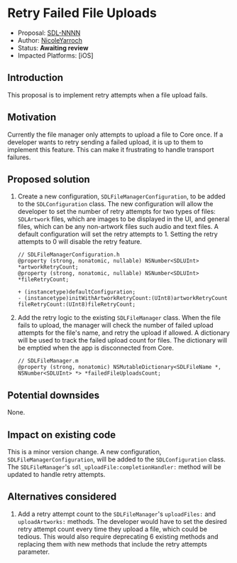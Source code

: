 # Retry Failed File Uploads

* Proposal: [SDL-NNNN](nnnn-retry-failed-file-uploads.md)
* Author: [NicoleYarroch](https://github.com/NicoleYarroch)
* Status: **Awaiting review**
* Impacted Platforms: [iOS]

## Introduction
This proposal is to implement retry attempts when a file upload fails.

## Motivation
Currently the file manager only attempts to upload a file to Core once. If a developer wants to retry sending a failed upload, it is up to them to implement this feature. This can make it frustrating to handle transport failures. 

## Proposed solution

1. Create a new configuration, `SDLFileManagerConfiguration`, to be added to the `SDLConfiguration` class. The new configuration will allow the developer to set the number of retry attempts for two types of files: `SDLArtwork` files, which are images to be displayed in the UI, and general files, which can be any non-artwork files such audio and text files. A default configuration will set the retry attempts to 1. Setting the retry attempts to 0 will disable the retry feature.

    ```objc
    // SDLFileManagerConfiguration.h
    @property (strong, nonatomic, nullable) NSNumber<SDLUInt> *artworkRetryCount;
    @property (strong, nonatomic, nullable) NSNumber<SDLUInt> *fileRetryCount;

    + (instancetype)defaultConfiguration;
    - (instancetype)initWithArtworkRetryCount:(UInt8)artworkRetryCount fileRetryCount:(UInt8)fileRetryCount;
    ```

2. Add the retry logic to the existing `SDLFileManager` class. When the file fails to upload, the manager will check the number of failed upload attempts for the file's name, and retry the upload if allowed. A dictionary will be used to track the failed upload count for files. The dictionary will be emptied when the app is disconnected from Core.    

    ```objc
    // SDLFileManager.m
    @property (strong, nonatomic) NSMutableDictionary<SDLFileName *, NSNumber<SDLUInt> *> *failedFileUploadsCount;
    ```

## Potential downsides
None. 

## Impact on existing code
This is a minor version change. A new configuration, `SDLFileManagerConfiguration`, will be added to the `SDLConfiguration` class. The `SDLFileManager`'s `sdl_uploadFile:completionHandler:` method will be updated to handle retry attempts.

## Alternatives considered
 1. Add a retry attempt count to the `SDLFileManager`'s `uploadFiles:` and `uploadArtworks:` methods. The developer would have to set the desired retry attempt count every time they upload a file, which could be tedious. This would also require deprecating 6 existing methods and replacing them with new methods that include the retry attempts parameter.

 